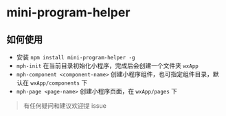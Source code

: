 # mini-program-helper

## 如何使用

- 安装 `npm install mini-program-helper -g`
- `mph-init` 在当前目录初始化小程序，完成后会创建一个文件夹 `wxApp`
- `mph-component <component-name>` 创建小程序组件，也可指定组件目录，默认在 `wxApp/components` 下
- `mph-page <page-name>` 创建小程序页面，在 `wxApp/pages` 下

> 有任何疑问和建议欢迎提 issue